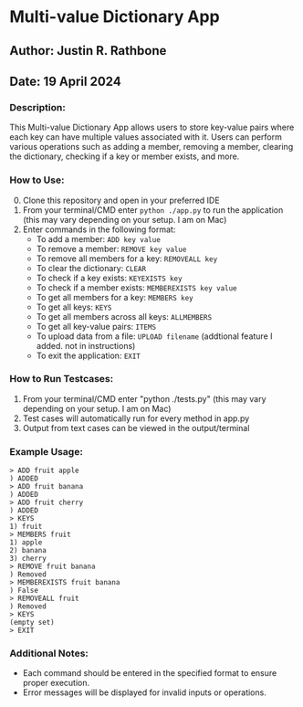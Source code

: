 
# Multi-value Dictionary App

## Author: Justin R. Rathbone
## Date: 19 April 2024

### Description:
This Multi-value Dictionary App allows users to store key-value pairs where each key can have multiple values associated with it. Users can perform various operations such as adding a member, removing a member, clearing the dictionary, checking if a key or member exists, and more.

### How to Use:
0. Clone this repository and open in your preferred IDE
1. From your terminal/CMD enter `python ./app.py` to run the application (this may vary depending on your     setup. I am on Mac)
2. Enter commands in the following format:
   - To add a member: `ADD key value`
   - To remove a member: `REMOVE key value`
   - To remove all members for a key: `REMOVEALL key`
   - To clear the dictionary: `CLEAR`
   - To check if a key exists: `KEYEXISTS key`
   - To check if a member exists: `MEMBEREXISTS key value`
   - To get all members for a key: `MEMBERS key`
   - To get all keys: `KEYS`
   - To get all members across all keys: `ALLMEMBERS`
   - To get all key-value pairs: `ITEMS`
   - To upload data from a file: `UPLOAD filename` (addtional feature I added. not in instructions)
   - To exit the application: `EXIT`

### How to Run Testcases:
1. From your terminal/CMD enter "python ./tests.py" (this may vary depending on your setup. I am on Mac)
2. Test cases will automatically run for every method in app.py
3. Output from text cases can be viewed in the output/terminal

### Example Usage:
```
> ADD fruit apple
) ADDED
> ADD fruit banana
) ADDED
> ADD fruit cherry
) ADDED
> KEYS
1) fruit
> MEMBERS fruit
1) apple
2) banana
3) cherry
> REMOVE fruit banana
) Removed
> MEMBEREXISTS fruit banana
) False
> REMOVEALL fruit
) Removed
> KEYS
(empty set)
> EXIT
```

### Additional Notes:
- Each command should be entered in the specified format to ensure proper execution.
- Error messages will be displayed for invalid inputs or operations.
